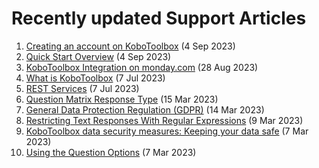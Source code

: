 # Recently updated Support Articles

<!--This page is auto generated using the `scripts/last-updated.py` script, do not update manually-->
1. [Creating an account on KoboToolbox](creating_account.md) (4 Sep 2023)
1. [Quick Start Overview](quick_start.md) (4 Sep 2023)
1. [KoboToolbox Integration on monday.com](kobotoolbox_monday_integration.md) (28 Aug 2023)
1. [What is KoboToolbox](welcome.md) (7 Jul 2023)
1. [REST Services](rest_services.md) (7 Jul 2023)
1. [Question Matrix Response Type](matrix_response.md) (15 Mar 2023)
1. [General Data Protection Regulation (GDPR)](gdpr.md) (14 Mar 2023)
1. [Restricting Text Responses With Regular Expressions](restrict_responses.md) (9 Mar 2023)
1. [KoboToolbox data security measures: Keeping your data safe](is_my_data_safe.md) (7 Mar 2023)
1. [Using the Question Options](question_options.md) (7 Mar 2023)
